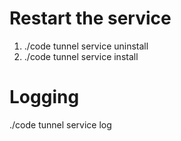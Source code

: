 # Restart the service
1. ./code tunnel service uninstall
2. ./code tunnel service install

# Logging

./code tunnel service log
